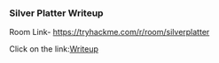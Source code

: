 ### Silver Platter Writeup

Room Link- https://tryhackme.com/r/room/silverplatter

Click on the link:[Writeup](https://cybertified.in/writeup/silver-platter-tryhackme)
